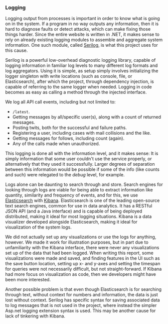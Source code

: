 ### Logging

Logging output from processes is important in order to know what is going on in the system.
If a program in no way outputs any information, then it is hard to diagnose faults or detect attacks, which can make fixing those things harder.
Since the entire website is written in .NET, it makes sense to rely on already existing logging modules to assemble and aggregate system information.
One such module, called [Serilog](https://github.com/serilog/serilog), is what this project uses for this cause. 

Serilog is a powerful low-overhead diagnostic logging library, capable of logging information in familiar log levels to many different log formats and log aggregators.
Using it is simple, as setup simply involves initializing the logger singleton with write locations (such as console, file, or Elasticsearch), after which the project, through dependency injection, is capable of referring to the same logger when needed.
Logging in code becomes as easy as calling a method through the injected interface. 

We log all API call events, including but not limited to:

- `/latest`.
- Getting messages by all/specific user(s), along with a count of returned messages.
- Posting twits, both for the successful and failure paths.
- Registering a user, including cases with mail collisions and the like.
- Getting messages for follows, including count (again).
- Any of the calls made when unauthorized.

This logging is done all with the information level, and it makes sense: 
It is simply information that some user couldn't use the service properly, or alternatively that they used it successfully.
Larger degrees of separation between this information would be possible if some of the info (like counts and such) were relegated to the *debug* level, for example.

Logs alone can be daunting to search through and store.
Search engines for looking through logs are viable for being able to extract information like quantity, similarity and frequency of events, and for this, we use [Elasticsearch](https://aws.amazon.com/elasticsearch-service/the-elk-stack/what-is-elasticsearch/) with [Kibana](https://www.elastic.co/kibana).
Elasticsearch is one of the leading open-source text search engines, common for use in data analytics.
It has a RESTful JSON API (and a Java interface) and is capable of being deployed distributed, making it ideal for most logging situations.
Kibana is a data visualizer developed alongside Elasticsearch, making it ideal for visualization of the system logs.

We did not actually set up any visualizations or use the logs for anything, however.
We made it work for illustration purposes, but in part due to unfamiliarity with the Kibana interface, there were never any visualizations set up of the data that had been logged.
When writing this report, some visualizations were made and saved, and finding features in the UI such as the save button location, setting up x- and y-axes and setting the timespan for queries were not necessarily difficult, but not straight-forward.
If Kibana had more focus on visualization as code, then we developers might have been more interested.

Another possible problem is that even though Elasticsearch is for searching through text, without context for numbers and information, the data is just lost without context.
Serilog has specific syntax for saving associated data to log messages that is not used in the project, where instead the simpler Asp.net logging extension syntax is used.
This may be another cause for lack of tinkering with Kibana. 

